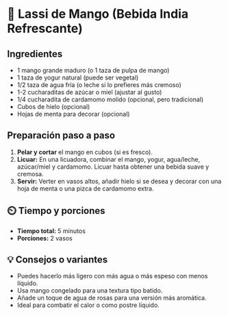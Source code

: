 # 🥭 Lassi de Mango (Bebida India Refrescante)

## Ingredientes

- 1 mango grande maduro (o 1 taza de pulpa de mango)
- 1 taza de yogur natural (puede ser vegetal)
- 1/2 taza de agua fría (o leche si lo prefieres más cremoso)
- 1-2 cucharaditas de azúcar o miel (ajustar al gusto)
- 1/4 cucharadita de cardamomo molido (opcional, pero tradicional)
- Cubos de hielo (opcional)
- Hojas de menta para decorar (opcional)

## Preparación paso a paso

1. **Pelar y cortar** el mango en cubos (si es fresco).
2. **Licuar:** En una licuadora, combinar el mango, yogur, agua/leche, azúcar/miel y cardamomo. Licuar hasta obtener una bebida suave y cremosa.
3. **Servir:** Verter en vasos altos, añadir hielo si se desea y decorar con una hoja de menta o una pizca de cardamomo extra.


## ⏲️ Tiempo y porciones

- **Tiempo total:** 5 minutos  
- **Porciones:** 2 vasos

## 💡 Consejos o variantes

- Puedes hacerlo más ligero con más agua o más espeso con menos líquido.  
- Usa mango congelado para una textura tipo batido.  
- Añade un toque de agua de rosas para una versión más aromática.  
- Ideal para combatir el calor o como postre líquido.

